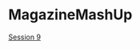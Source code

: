 # MagazineMashUp

[Session 9](https://github.com/RavensbourneWebMedia/MagazineMashUp/tree/2016/session%209)